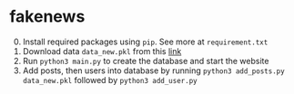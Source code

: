 # fakenews
0. Install required packages using `pip`. See more at `requirement.txt` 
1. Download data `data_new.pkl` from this [link](https://drive.google.com/file/d/12IUxSl0AQhOFBjXi0G0_guHrxsycjXXb/view?usp=sharing)
2. Run `python3 main.py` to create the database and start the website
3. Add posts, then users into database by running `python3 add_posts.py data_new.pkl` followed by `python3 add_user.py`
